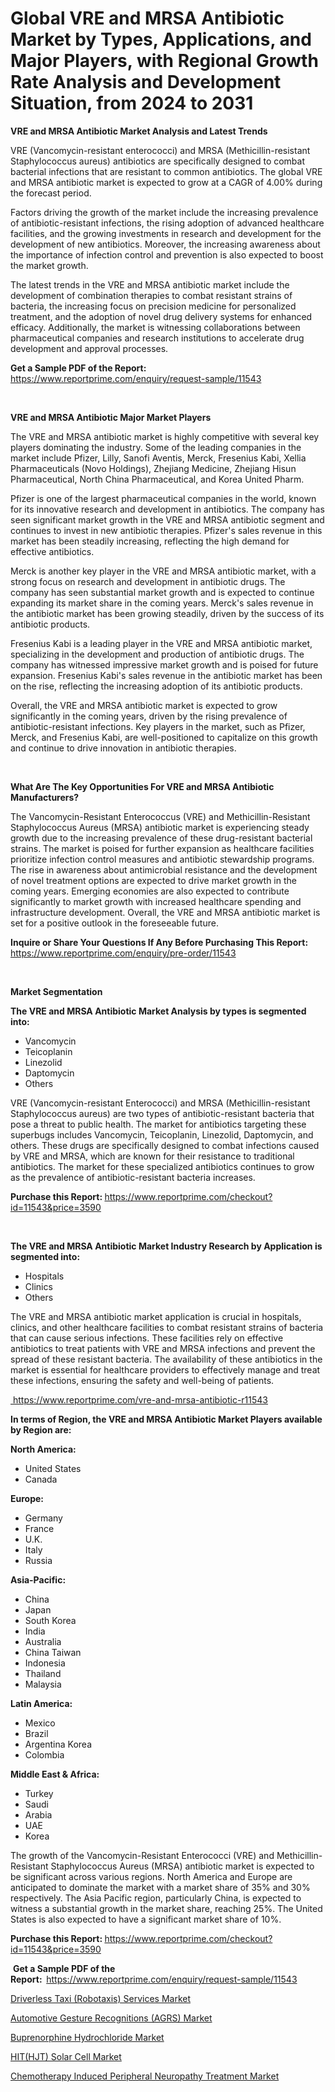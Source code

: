 <p><h1>Global VRE and MRSA Antibiotic Market by Types, Applications, and Major Players, with Regional Growth Rate Analysis and Development Situation, from 2024 to 2031</h1></p><p><strong>VRE and MRSA Antibiotic Market Analysis and Latest Trends</strong></p>
<p><p>VRE (Vancomycin-resistant enterococci) and MRSA (Methicillin-resistant Staphylococcus aureus) antibiotics are specifically designed to combat bacterial infections that are resistant to common antibiotics. The global VRE and MRSA antibiotic market is expected to grow at a CAGR of 4.00% during the forecast period.</p><p>Factors driving the growth of the market include the increasing prevalence of antibiotic-resistant infections, the rising adoption of advanced healthcare facilities, and the growing investments in research and development for the development of new antibiotics. Moreover, the increasing awareness about the importance of infection control and prevention is also expected to boost the market growth.</p><p>The latest trends in the VRE and MRSA antibiotic market include the development of combination therapies to combat resistant strains of bacteria, the increasing focus on precision medicine for personalized treatment, and the adoption of novel drug delivery systems for enhanced efficacy. Additionally, the market is witnessing collaborations between pharmaceutical companies and research institutions to accelerate drug development and approval processes.</p></p>
<p><strong>Get a Sample PDF of the Report:&nbsp;</strong> <a href="https://www.reportprime.com/enquiry/request-sample/11543">https://www.reportprime.com/enquiry/request-sample/11543</a></p>
<p>&nbsp;</p>
<p><strong>VRE and MRSA Antibiotic Major Market Players</strong></p>
<p><p>The VRE and MRSA antibiotic market is highly competitive with several key players dominating the industry. Some of the leading companies in the market include Pfizer, Lilly, Sanofi Aventis, Merck, Fresenius Kabi, Xellia Pharmaceuticals (Novo Holdings), Zhejiang Medicine, Zhejiang Hisun Pharmaceutical, North China Pharmaceutical, and Korea United Pharm.</p><p>Pfizer is one of the largest pharmaceutical companies in the world, known for its innovative research and development in antibiotics. The company has seen significant market growth in the VRE and MRSA antibiotic segment and continues to invest in new antibiotic therapies. Pfizer's sales revenue in this market has been steadily increasing, reflecting the high demand for effective antibiotics.</p><p>Merck is another key player in the VRE and MRSA antibiotic market, with a strong focus on research and development in antibiotic drugs. The company has seen substantial market growth and is expected to continue expanding its market share in the coming years. Merck's sales revenue in the antibiotic market has been growing steadily, driven by the success of its antibiotic products.</p><p>Fresenius Kabi is a leading player in the VRE and MRSA antibiotic market, specializing in the development and production of antibiotic drugs. The company has witnessed impressive market growth and is poised for future expansion. Fresenius Kabi's sales revenue in the antibiotic market has been on the rise, reflecting the increasing adoption of its antibiotic products.</p><p>Overall, the VRE and MRSA antibiotic market is expected to grow significantly in the coming years, driven by the rising prevalence of antibiotic-resistant infections. Key players in the market, such as Pfizer, Merck, and Fresenius Kabi, are well-positioned to capitalize on this growth and continue to drive innovation in antibiotic therapies.</p></p>
<p>&nbsp;</p>
<p><strong>What Are The Key Opportunities For VRE and MRSA Antibiotic Manufacturers?</strong></p>
<p><p>The Vancomycin-Resistant Enterococcus (VRE) and Methicillin-Resistant Staphylococcus Aureus (MRSA) antibiotic market is experiencing steady growth due to the increasing prevalence of these drug-resistant bacterial strains. The market is poised for further expansion as healthcare facilities prioritize infection control measures and antibiotic stewardship programs. The rise in awareness about antimicrobial resistance and the development of novel treatment options are expected to drive market growth in the coming years. Emerging economies are also expected to contribute significantly to market growth with increased healthcare spending and infrastructure development. Overall, the VRE and MRSA antibiotic market is set for a positive outlook in the foreseeable future.</p></p>
<p><strong>Inquire or Share Your Questions If Any Before Purchasing This Report:</strong> <a href="https://www.reportprime.com/enquiry/pre-order/11543">https://www.reportprime.com/enquiry/pre-order/11543</a></p>
<p>&nbsp;</p>
<p><strong>Market Segmentation</strong></p>
<p><strong>The VRE and MRSA Antibiotic Market Analysis by types is segmented into:</strong></p>
<p><ul><li>Vancomycin</li><li>Teicoplanin</li><li>Linezolid</li><li>Daptomycin</li><li>Others</li></ul></p>
<p><p>VRE (Vancomycin-resistant Enterococci) and MRSA (Methicillin-resistant Staphylococcus aureus) are two types of antibiotic-resistant bacteria that pose a threat to public health. The market for antibiotics targeting these superbugs includes Vancomycin, Teicoplanin, Linezolid, Daptomycin, and others. These drugs are specifically designed to combat infections caused by VRE and MRSA, which are known for their resistance to traditional antibiotics. The market for these specialized antibiotics continues to grow as the prevalence of antibiotic-resistant bacteria increases.</p></p>
<p><strong>Purchase this Report:&nbsp;</strong><a href="https://www.reportprime.com/checkout?id=11543&price=3590">https://www.reportprime.com/checkout?id=11543&price=3590</a></p>
<p>&nbsp;</p>
<p><strong>The VRE and MRSA Antibiotic Market Industry Research by Application is segmented into:</strong></p>
<p><ul><li>Hospitals</li><li>Clinics</li><li>Others</li></ul></p>
<p><p>The VRE and MRSA antibiotic market application is crucial in hospitals, clinics, and other healthcare facilities to combat resistant strains of bacteria that can cause serious infections. These facilities rely on effective antibiotics to treat patients with VRE and MRSA infections and prevent the spread of these resistant bacteria. The availability of these antibiotics in the market is essential for healthcare providers to effectively manage and treat these infections, ensuring the safety and well-being of patients.</p></p>
<p><a href="https://www.reportprime.com/vre-and-mrsa-antibiotic-r11543">&nbsp;https://www.reportprime.com/vre-and-mrsa-antibiotic-r11543</a></p>
<p><strong>In terms of Region, the VRE and MRSA Antibiotic Market Players available by Region are:</strong></p>
<p>
    <p> <strong> North America: </strong>
        <ul>
            <li>United States</li>
            <li>Canada</li>
        </ul>
        </p> 
    <p> <strong> Europe: </strong>
        <ul>
            <li>Germany</li>
            <li>France</li>
            <li>U.K.</li>
            <li>Italy</li>
            <li>Russia</li>
        </ul>
        </p> 
    <p> <strong> Asia-Pacific: </strong>
        <ul>
            <li>China</li>
            <li>Japan</li>
            <li>South Korea</li>
            <li>India</li>
            <li>Australia</li>
            <li>China Taiwan</li>
            <li>Indonesia</li>
            <li>Thailand</li>
            <li>Malaysia</li>
        </ul>
        </p> 
    <p> <strong> Latin America: </strong>
        <ul>
            <li>Mexico</li>
            <li>Brazil</li>
            <li>Argentina Korea</li>
            <li>Colombia</li>
        </ul>
        </p> 
    <p> <strong> Middle East & Africa: </strong>
        <ul>
            <li>Turkey</li>
            <li>Saudi</li>
            <li>Arabia</li>
            <li>UAE</li>
            <li>Korea</li>
        </ul>
    </p>
    </p>
<p><p>The growth of the Vancomycin-Resistant Enterococci (VRE) and Methicillin-Resistant Staphylococcus Aureus (MRSA) antibiotic market is expected to be significant across various regions. North America and Europe are anticipated to dominate the market with a market share of 35% and 30% respectively. The Asia Pacific region, particularly China, is expected to witness a substantial growth in the market share, reaching 25%. The United States is also expected to have a significant market share of 10%.</p></p>
<p><strong>Purchase this Report: </strong><a href="https://www.reportprime.com/checkout?id=11543&price=3590">https://www.reportprime.com/checkout?id=11543&price=3590</a></p>
<p>&nbsp;<strong>Get a Sample PDF of the Report:&nbsp;&nbsp;</strong><a href="https://www.reportprime.com/enquiry/request-sample/11543">https://www.reportprime.com/enquiry/request-sample/11543</a></p>
<p><strong></strong></p>
<p><p><a href="https://medium.com/@nyahmertz1928/global-driverless-taxi-robotaxis-services-industry-research-report-competitive-landscape-market-d62bbb821c11">Driverless Taxi (Robotaxis) Services Market</a></p><p><a href="https://medium.com/@nyahmertz1928/automotive-gesture-recognitions-agrs-market-size-by-type-touch-based-systems-touchless-systems-b45dd6f0bf6d">Automotive Gesture Recognitions (AGRS) Market</a></p><p><a href="https://github.com/hrhzhypq19/Market-Research-Report-List-1/blob/main/buprenorphine-hydrochloride-market.md">Buprenorphine Hydrochloride Market</a></p><p><a href="https://medium.com/@lavernacole75/hit-hjt-solar-cell-market-a-global-and-regional-analysis-2024-2031-44752174c19d">HIT(HJT) Solar Cell Market</a></p><p><a href="https://github.com/CliffMedina6/Market-Research-Report-List-6/blob/main/chemotherapy-induced-peripheral-neuropathy-treatment-market.md">Chemotherapy Induced Peripheral Neuropathy Treatment Market</a></p></p>